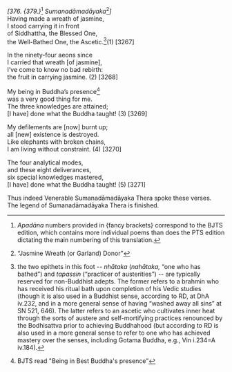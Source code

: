 *\[376. {379.}*[^1] *Sumanadāmadāyaka*[^2]*\]*  
Having made a wreath of jasmine,  
I stood carrying it in front  
of Siddhattha, the Blessed One,  
the Well-Bathed One, the Ascetic.[^3](1) \[3267\]

In the ninety-four aeons since  
I carried that wreath \[of jasmine\],  
I’ve come to know no bad rebirth:  
the fruit in carrying jasmine. (2) \[3268\]

My being in Buddha’s presence[^4]  
was a very good thing for me.  
The three knowledges are attained;  
\[I have\] done what the Buddha taught! (3) \[3269\]

My defilements are \[now\] burnt up;  
all \[new\] existence is destroyed.  
Like elephants with broken chains,  
I am living without constraint. (4) \[3270\]

The four analytical modes,  
and these eight deliverances,  
six special knowledges mastered,  
\[I have\] done what the Buddha taught! (5) \[3271\]

Thus indeed Venerable Sumanadāmadāyaka Thera spoke these verses.  
The legend of Sumanadāmadāyaka Thera is finished.  
[^1]: *Apadāna* numbers provided in {fancy brackets} correspond to the
    BJTS edition, which contains more individual poems than does the PTS
    edition dictating the main numbering of this translation.  
[^2]: “Jasmine Wreath (or Garland) Donor”  
[^3]: the two epithets in this foot -- *nhātaka* (*nahātaka,* “one who
    has bathed”) and *tapassin* (“practicer of austerities”) -- are
    typically reserved for non-Buddhist adepts. The former refers to a
    brahmin who has received his ritual bath upon completion of his
    Vedic studies (though it is also used in a Buddhist sense, according
    to RD, at DhA iv.232, and in a more general sense of having “washed
    away all sins” at SN 521, 646). The latter refers to an ascetic who
    cultivates inner heat through the sorts of austere and
    self-mortifying practices renounced by the Bodhisattva prior to
    achieving Buddhahood (but according to RD is also used in a more
    general sense to refer to one who has achieved mastery over the
    senses, including Gotama Buddha, e.g., Vin i.234=A iv.184).  
[^4]: BJTS read "Being in Best Buddha's presence”

